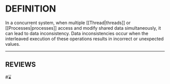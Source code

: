 # DEFINITION
In a concurrent system, when multiple [[Thread|threads]] or [[Processes|processes]] access and modify shared data simultaneously, it can lead to data inconsistency. Data inconsistencies occur when the interleaved execution of these operations results in incorrect or unexpected values.

---
## REVIEWS
#⌛